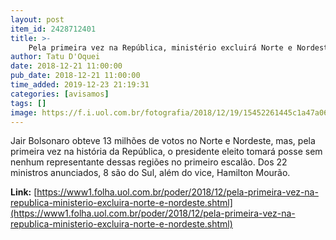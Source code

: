 ```yaml
---
layout: post
item_id: 2428712401
title: >-
    Pela primeira vez na República, ministério excluirá Norte e Nordeste
author: Tatu D'Oquei
date: 2018-12-21 11:00:00
pub_date: 2018-12-21 11:00:00
time_added: 2019-12-23 21:19:31
categories: [avisamos]
tags: []
image: https://f.i.uol.com.br/fotografia/2018/12/19/15452261445c1a47a062deb_1545226144_3x2_rt.jpg
---
```


Jair Bolsonaro obteve 13 milhões de votos no Norte e Nordeste, mas, pela primeira vez na história da República, o presidente eleito tomará posse sem nenhum representante dessas regiões no primeiro escalão. Dos 22 ministros anunciados, 8 são do Sul, além do vice, Hamilton Mourão.

**Link:** [https://www1.folha.uol.com.br/poder/2018/12/pela-primeira-vez-na-republica-ministerio-excluira-norte-e-nordeste.shtml](https://www1.folha.uol.com.br/poder/2018/12/pela-primeira-vez-na-republica-ministerio-excluira-norte-e-nordeste.shtml)

